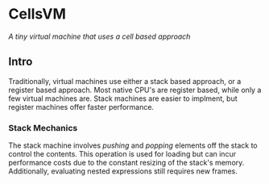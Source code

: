 # CellsVM
*A tiny virtual machine that uses a cell based approach*

## Intro

Traditionally, virtual machines use either a stack based approach, or a register based approach. Most native CPU's are register based, while only a few virtual machines are. Stack machines are easier to implment, but register machines offer faster performance.

### Stack Mechanics

The stack machine involves *pushing* and *popping* elements off the stack to control the contents. This operation is used for loading but can incur performance costs due to the constant resizing of the stack's memory. Additionally, evaluating nested expressions still requires new frames.
